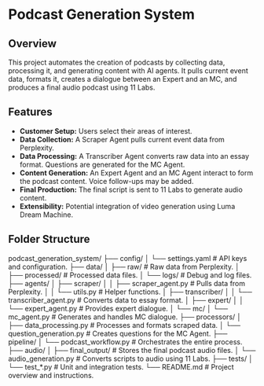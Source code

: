 # Podcast Generation System

## Overview
This project automates the creation of podcasts by collecting data, processing it, and generating content with AI agents. It pulls current event data, formats it, creates a dialogue between an Expert and an MC, and produces a final audio podcast using 11 Labs.

## Features
- **Customer Setup:** Users select their areas of interest.
- **Data Collection:** A Scraper Agent pulls current event data from Perplexity.
- **Data Processing:** A Transcriber Agent converts raw data into an essay format. Questions are generated for the MC Agent.
- **Content Generation:** An Expert Agent and an MC Agent interact to form the podcast content. Voice follow-ups may be added.
- **Final Production:** The final script is sent to 11 Labs to generate audio content.
- **Extensibility:** Potential integration of video generation using Luma Dream Machine.

## Folder Structure
podcast_generation_system/
├── config/
│   └── settings.yaml         # API keys and configuration.
├── data/
│   ├── raw/                  # Raw data from Perplexity.
│   ├── processed/            # Processed data files.
│   └── logs/                 # Debug and log files.
├── agents/
│   ├── scraper/
│   │   ├── scraper_agent.py  # Pulls data from Perplexity.
│   │   └── utils.py          # Helper functions.
│   ├── transcriber/
│   │   └── transcriber_agent.py  # Converts data to essay format.
│   ├── expert/
│   │   └── expert_agent.py   # Provides expert dialogue.
│   └── mc/
│       └── mc_agent.py       # Generates and handles MC dialogue.
├── processors/
│   ├── data_processing.py    # Processes and formats scraped data.
│   └── question_generation.py # Creates questions for the MC Agent.
├── pipeline/
│   └── podcast_workflow.py   # Orchestrates the entire process.
├── audio/
│   ├── final_output/         # Stores the final podcast audio files.
│   └── audio_generation.py   # Converts scripts to audio using 11 Labs.
├── tests/
│   └── test_*.py             # Unit and integration tests.
└── README.md                 # Project overview and instructions.


